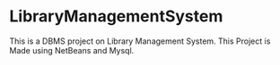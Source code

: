 # LibraryManagementSystem
This is a DBMS project on Library Management System. 
This Project is Made using NetBeans and Mysql.
